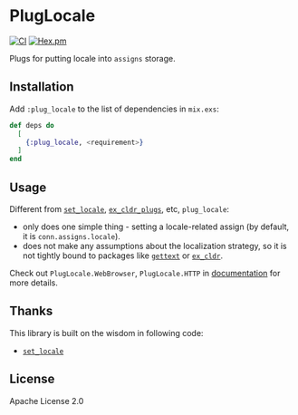 # PlugLocale

[![CI](https://github.com/cozy-elixir/plug_locale/actions/workflows/ci.yml/badge.svg)](https://github.com/cozy-elixir/plug_locale/actions/workflows/ci.yml)
[![Hex.pm](https://img.shields.io/hexpm/v/plug_locale.svg)](https://hex.pm/packages/plug_locale)

Plugs for putting locale into `assigns` storage.

## Installation

Add `:plug_locale` to the list of dependencies in `mix.exs`:

```elixir
def deps do
  [
    {:plug_locale, <requirement>}
  ]
end
```

## Usage

Different from [`set_locale`](https://hex.pm/packages/set_locale), [`ex_cldr_plugs`](https://hex.pm/packages/ex_cldr_plugs), etc, `plug_locale`:

- only does one simple thing - setting a locale-related assign (by default, it is `conn.assigns.locale`).
- does not make any assumptions about the localization strategy, so it is not tightly bound to packages like [`gettext`](https://hex.pm/packages/gettext) or [`ex_cldr`](https://hex.pm/packages/ex_cldr).

Check out `PlugLocale.WebBrowser`, `PlugLocale.HTTP` in [documentation](https://hexdocs.pm/plug_locale) for more details.

## Thanks

This library is built on the wisdom in following code:

- [`set_locale`](https://hex.pm/packages/set_locale)

## License

Apache License 2.0
